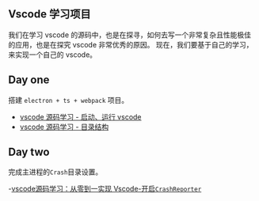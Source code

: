 ## Vscode 学习项目
我们在学习 vscode 的源码中，也是在探寻，如何去写一个非常复杂且性能极佳的应用，也是在探究 vscode 非常优秀的原因。
现在，我们要基于自己的学习，来实现一个自己的 vscode。

## Day one

搭建 `electron + ts + webpack` 项目。

- [vscode 源码学习 - 启动、运行 vscode](https://juejin.cn/post/6898903380698726413)
- [vscode 源码学习 - 目录结构](https://juejin.cn/post/6898907525547524110)

## Day two

完成主进程的`Crash`目录设置。

-[vscode源码学习：从零到一实现 Vscode-开启`CrashReporter`](https://juejin.cn/post/6899308822922936327)
